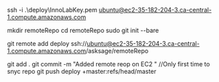 ssh -i .\deploy\InnoLabKey.pem ubuntu@ec2-35-182-204-3.ca-central-1.compute.amazonaws.com

mkdir remoteRepo
cd remoteRepo
sudo git init --bare


git remote add deploy ssh://ubuntu@ec2-35-182-204-3.ca-central-1.compute.amazonaws.com/asksage/remoteRepo

git add .
git commit -m "Added remote reop on EC2 "
//Only first time to snyc repo
git push deploy +master:refs/head/master 

